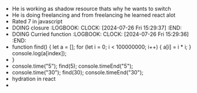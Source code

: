 - He is working as shadow resource thats why he wants to switch
- He is doing freelancing and from freelancing he learned react alot
- Rated 7 in javascript
- DOING closure
  :LOGBOOK:
  CLOCK: [2024-07-26 Fri 15:29:37]
  :END:
- DOING Curried function
  :LOGBOOK:
  CLOCK: [2024-07-26 Fri 15:29:36]
  :END:
- function find() {
  let a = [];
  for (let i = 0; i < 100000000; i++) {
  a[i] = i * i;
  }
  console.log(a[index]);
- }
- console.time("5");
  find(5);
  console.timeEnd("5");
- console.time("30");
  find(30);
  console.timeEnd("30");
- hydration in react
-